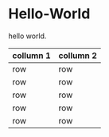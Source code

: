 # Hello-World
hello world.  

| collumn 1 | collumn 2 |
| --------- | --------- |
| row       | row       |
| row       | row       |
| row       | row       |
| row       | row       |
| row       | row       |

